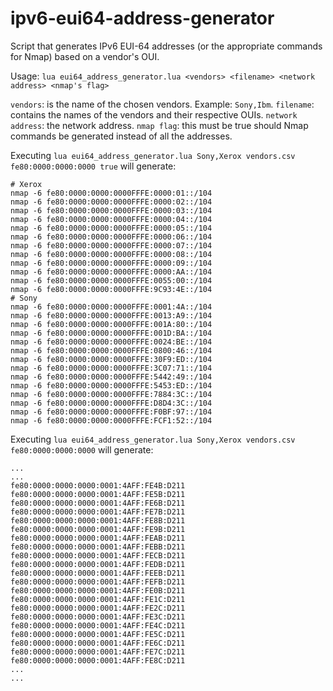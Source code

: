 ipv6-eui64-address-generator
============================

Script that generates IPv6 EUI-64 addresses (or the appropriate commands for Nmap) based on a vendor's OUI.

Usage: ```lua eui64_address_generator.lua <vendors> <filename> <network address> <nmap's flag>```

```vendors```: is the name of the chosen vendors. Example: ```Sony,Ibm```.
```filename```: contains the names of the vendors and their respective OUIs.
```network address```: the network address.
```nmap flag```: this must be true should Nmap commands be generated instead of all the addresses.


Executing ```lua eui64_address_generator.lua Sony,Xerox vendors.csv fe80:0000:0000:0000 true``` will generate:


```
# Xerox
nmap -6 fe80:0000:0000:0000FFFE:0000:01::/104
nmap -6 fe80:0000:0000:0000FFFE:0000:02::/104
nmap -6 fe80:0000:0000:0000FFFE:0000:03::/104
nmap -6 fe80:0000:0000:0000FFFE:0000:04::/104
nmap -6 fe80:0000:0000:0000FFFE:0000:05::/104
nmap -6 fe80:0000:0000:0000FFFE:0000:06::/104
nmap -6 fe80:0000:0000:0000FFFE:0000:07::/104
nmap -6 fe80:0000:0000:0000FFFE:0000:08::/104
nmap -6 fe80:0000:0000:0000FFFE:0000:09::/104
nmap -6 fe80:0000:0000:0000FFFE:0000:AA::/104
nmap -6 fe80:0000:0000:0000FFFE:0055:00::/104
nmap -6 fe80:0000:0000:0000FFFE:9C93:4E::/104
# Sony
nmap -6 fe80:0000:0000:0000FFFE:0001:4A::/104
nmap -6 fe80:0000:0000:0000FFFE:0013:A9::/104
nmap -6 fe80:0000:0000:0000FFFE:001A:80::/104
nmap -6 fe80:0000:0000:0000FFFE:001D:BA::/104
nmap -6 fe80:0000:0000:0000FFFE:0024:BE::/104
nmap -6 fe80:0000:0000:0000FFFE:0800:46::/104
nmap -6 fe80:0000:0000:0000FFFE:30F9:ED::/104
nmap -6 fe80:0000:0000:0000FFFE:3C07:71::/104
nmap -6 fe80:0000:0000:0000FFFE:5442:49::/104
nmap -6 fe80:0000:0000:0000FFFE:5453:ED::/104
nmap -6 fe80:0000:0000:0000FFFE:7884:3C::/104
nmap -6 fe80:0000:0000:0000FFFE:D8D4:3C::/104
nmap -6 fe80:0000:0000:0000FFFE:F0BF:97::/104
nmap -6 fe80:0000:0000:0000FFFE:FCF1:52::/104
```


Executing ```lua eui64_address_generator.lua Sony,Xerox vendors.csv fe80:0000:0000:0000``` will generate:


```
...
...
fe80:0000:0000:0000:0001:4AFF:FE4B:D211
fe80:0000:0000:0000:0001:4AFF:FE5B:D211
fe80:0000:0000:0000:0001:4AFF:FE6B:D211
fe80:0000:0000:0000:0001:4AFF:FE7B:D211
fe80:0000:0000:0000:0001:4AFF:FE8B:D211
fe80:0000:0000:0000:0001:4AFF:FE9B:D211
fe80:0000:0000:0000:0001:4AFF:FEAB:D211
fe80:0000:0000:0000:0001:4AFF:FEBB:D211
fe80:0000:0000:0000:0001:4AFF:FECB:D211
fe80:0000:0000:0000:0001:4AFF:FEDB:D211
fe80:0000:0000:0000:0001:4AFF:FEEB:D211
fe80:0000:0000:0000:0001:4AFF:FEFB:D211
fe80:0000:0000:0000:0001:4AFF:FE0B:D211
fe80:0000:0000:0000:0001:4AFF:FE1C:D211
fe80:0000:0000:0000:0001:4AFF:FE2C:D211
fe80:0000:0000:0000:0001:4AFF:FE3C:D211
fe80:0000:0000:0000:0001:4AFF:FE4C:D211
fe80:0000:0000:0000:0001:4AFF:FE5C:D211
fe80:0000:0000:0000:0001:4AFF:FE6C:D211
fe80:0000:0000:0000:0001:4AFF:FE7C:D211
fe80:0000:0000:0000:0001:4AFF:FE8C:D211
...
...
```
